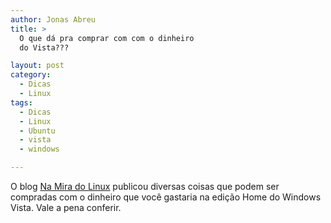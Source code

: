 ```yaml
---
author: Jonas Abreu
title: >
  O que dá pra comprar com com o dinheiro
  do Vista???

layout: post
category:
  - Dicas
  - Linux
tags:
  - Dicas
  - Linux
  - Ubuntu
  - vista
  - windows

---
```

O blog [Na Mira do Linux][1] publicou diversas coisas que podem ser compradas com o dinheiro que você gastaria na edição Home do Windows Vista. Vale a pena conferir.















 [1]: http://my.opera.com/angelight/blog/2007/03/11/o-que-pode-ser-comprado-com-o-dinheiro-do-windows-vista





